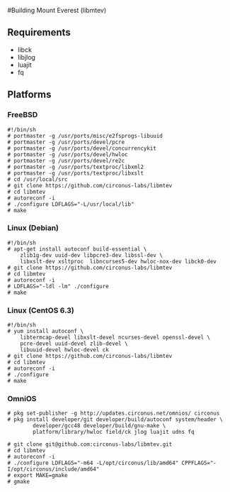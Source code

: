 #Building Mount Everest (libmtev)

## Requirements

 * libck
 * libjlog
 * luajit
 * fq

## Platforms

### FreeBSD

    #!/bin/sh
    # portmaster -g /usr/ports/misc/e2fsprogs-libuuid
    # portmaster -g /usr/ports/devel/pcre
    # portmaster -g /usr/ports/devel/concurrencykit
    # portmaster -g /usr/ports/devel/hwloc
    # portmaster -g /usr/ports/devel/re2c
    # portmaster -g /usr/ports/textproc/libxml2
    # portmaster -g /usr/ports/textproc/libxslt
    # cd /usr/local/src
    # git clone https://github.com/circonus-labs/libmtev
    # cd libmtev
    # autoreconf -i
    # ./configure LDFLAGS="-L/usr/local/lib"
    # make

### Linux (Debian)

    #!/bin/sh
    # apt-get install autoconf build-essential \
		zlib1g-dev uuid-dev libpcre3-dev libssl-dev \
		libxslt-dev xsltproc  libncurses5-dev hwloc-nox-dev libck0-dev
    # git clone https://github.com/circonus-labs/libmtev
    # cd libmtev
    # autoreconf -i
    # LDFLAGS="-ldl -lm" ./configure
    # make

### Linux (CentOS 6.3)

    #!/bin/sh
    # yum install autoconf \
    	libtermcap-devel libxslt-devel ncurses-devel openssl-devel \
    	pcre-devel uuid-devel zlib-devel \
    	libuuid-devel hwloc-devel ck
    # git clone https://github.com/circonus-labs/libmtev
    # cd libmtev
    # autoreconf -i
    # ./configure
    # make

### OmniOS

    # pkg set-publisher -g http://updates.circonus.net/omnios/ circonus
    # pkg install developer/git developer/build/autoconf system/header \
            developer/gcc48 developer/build/gnu-make \
            platform/library/hwloc field/ck jlog luajit udns fq

    # git clone git@github.com:circonus-labs/libmtev.git
    # cd libmtev
    # autoreconf -i
    # ./configure LDFLAGS="-m64 -L/opt/circonus/lib/amd64" CPPFLAGS="-I/opt/circonus/include/amd64"
    # export MAKE=gmake
    # gmake

